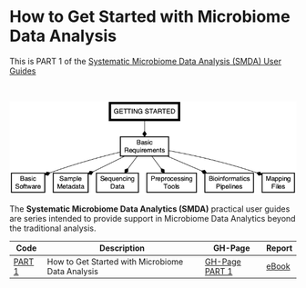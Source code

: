 # How to Get Started with Microbiome Data Analysis
This is PART 1 of the <a class="text-light" href="https://complexdatainsights.com/books/microbiome-analysis/end-to-end-user-guide/">Systematic Microbiome Data Analysis (SMDA) User Guides</a>

<br>

![Workflow for getting started with microbiome data analysis.](img/part1_flow.png)


The **Systematic Microbiome Data Analytics (SMDA)** practical user guides are series intended to provide support in Microbiome Data Analytics beyond the traditional analysis. 

|Code| Description| GH-Page | Report |
|--------------------|---------------------------------------------|-----------|-------|
|[PART 1](https://github.com/tmbuza/microbiome-part1/) | How to Get Started with Microbiome Data Analysis |[GH-Page PART 1](https://tmbuza.github.io/microbiome-part1/) | [eBook](https://complexdatainsights.com/books/microbiome-analysis/getting-started) |
